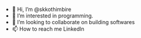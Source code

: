 - 👋 Hi, I’m @skkothimbire
- 👀 I’m interested in programming.
- 💞️ I’m looking to collaborate on building softwares
- 📫 How to reach me Linkedln

<!---
skkothimbire/skkothimbire is a ✨ special ✨ repository because its `README.md` (this file) appears on your GitHub profile.
You can click the Preview link to take a look at your changes.
--->
